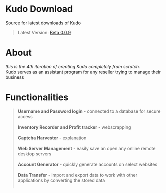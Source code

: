 # Kudo Download
Source for latest downloads of Kudo

> Latest Version: [Beta 0.0.9](https://github.com/TeedsK/Kudo-Download/releases/tag/0.0.9)

# About
*this is the 4th iteration of creating Kudo completely from scratch.*<br/>
Kudo serves as an assistant program for any reseller trying to manage their business

# Functionalities
> **Username and Password login** - connected to a database for secure access<br/><br/>
> **Inventory Recorder and Profit tracker** - webscrapping<br/><br/>
> **Captcha Harvester** - explanation<br/><br/>
> **Web Server Management** - easily save an open any online remote desktop servers<br/><br/>
> **Account Generator** - quickly generate accounts on select websites<br/><br/>
> **Data Transfer** - import and export data to work with other applications by converting the stored data<br/><br/>
